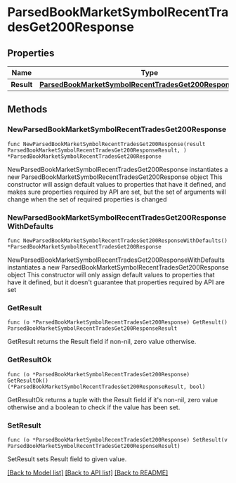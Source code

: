 # ParsedBookMarketSymbolRecentTradesGet200Response

## Properties

Name | Type | Description | Notes
------------ | ------------- | ------------- | -------------
**Result** | [**ParsedBookMarketSymbolRecentTradesGet200ResponseResult**](ParsedBookMarketSymbolRecentTradesGet200ResponseResult.md) |  | 

## Methods

### NewParsedBookMarketSymbolRecentTradesGet200Response

`func NewParsedBookMarketSymbolRecentTradesGet200Response(result ParsedBookMarketSymbolRecentTradesGet200ResponseResult, ) *ParsedBookMarketSymbolRecentTradesGet200Response`

NewParsedBookMarketSymbolRecentTradesGet200Response instantiates a new ParsedBookMarketSymbolRecentTradesGet200Response object
This constructor will assign default values to properties that have it defined,
and makes sure properties required by API are set, but the set of arguments
will change when the set of required properties is changed

### NewParsedBookMarketSymbolRecentTradesGet200ResponseWithDefaults

`func NewParsedBookMarketSymbolRecentTradesGet200ResponseWithDefaults() *ParsedBookMarketSymbolRecentTradesGet200Response`

NewParsedBookMarketSymbolRecentTradesGet200ResponseWithDefaults instantiates a new ParsedBookMarketSymbolRecentTradesGet200Response object
This constructor will only assign default values to properties that have it defined,
but it doesn't guarantee that properties required by API are set

### GetResult

`func (o *ParsedBookMarketSymbolRecentTradesGet200Response) GetResult() ParsedBookMarketSymbolRecentTradesGet200ResponseResult`

GetResult returns the Result field if non-nil, zero value otherwise.

### GetResultOk

`func (o *ParsedBookMarketSymbolRecentTradesGet200Response) GetResultOk() (*ParsedBookMarketSymbolRecentTradesGet200ResponseResult, bool)`

GetResultOk returns a tuple with the Result field if it's non-nil, zero value otherwise
and a boolean to check if the value has been set.

### SetResult

`func (o *ParsedBookMarketSymbolRecentTradesGet200Response) SetResult(v ParsedBookMarketSymbolRecentTradesGet200ResponseResult)`

SetResult sets Result field to given value.



[[Back to Model list]](../README.md#documentation-for-models) [[Back to API list]](../README.md#documentation-for-api-endpoints) [[Back to README]](../README.md)


